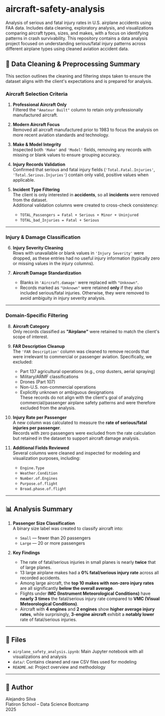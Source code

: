 # aircraft-safety-analysis
Analysis of serious and fatal injury rates in U.S. airplane accidents using FAA data. Includes data cleaning, exploratory analysis, and visualizations comparing aircraft types, sizes, and makes, with a focus on identifying patterns in crash survivability.
This repository contains a data analysis project focused on understanding serious/fatal injury patterns across different airplane types using cleaned aviation accident data.

## 🧹 Data Cleaning & Preprocessing Summary

This section outlines the cleaning and filtering steps taken to ensure the dataset aligns with the client's expectations and is prepared for analysis.

### Aircraft Selection Criteria

1. **Professional Aircraft Only**  
   Filtered the `"Amateur Built"` column to retain only professionally manufactured aircraft.

2. **Modern Aircraft Focus**  
   Removed all aircraft manufactured prior to 1983 to focus the analysis on more recent aviation standards and technology.

3. **Make & Model Integrity**  
   Inspected both `'Make'` and `'Model'` fields, removing any records with missing or blank values to ensure grouping accuracy.

4. **Injury Records Validation**  
   Confirmed that serious and fatal injury fields (`'Total.Fatal.Injuries'`, `'Total.Serious.Injuries'`) contain only valid, positive values when applicable.

5. **Incident Type Filtering**  
   The client is only interested in **accidents**, so all **incidents** were removed from the dataset.  
   Additional validation columns were created to cross-check consistency:
   - `TOTAL_Passengers = Fatal + Serious + Minor + Uninjured`
   - `TOTAL_bad_Injuries = Fatal + Serious`

---

### Injury & Damage Classification

6. **Injury Severity Cleaning**  
   Rows with unavailable or blank values in `'Injury Severity'` were dropped, as these entries had no useful injury information (typically zero or missing values in the injury columns).

7. **Aircraft Damage Standardization**  
   - Blanks in `'Aircraft.damage'` were replaced with `"Unknown"`.  
   - Records marked as `"Unknown"` were retained **only** if they also included serious/fatal injuries. Otherwise, they were removed to avoid ambiguity in injury severity analysis.

---

### Domain-Specific Filtering

8. **Aircraft Category**  
   Only records classified as **"Airplane"** were retained to match the client's scope of interest.

9. **FAR Description Cleanup**  
   The `'FAR Description'` column was cleaned to remove records that were irrelevant to commercial or passenger aviation. Specifically, we excluded:
   - Part 137 agricultural operations (e.g., crop dusters, aerial spraying)
   - Military/ARMF classifications
   - Drones (Part 107)
   - Non-U.S. non-commercial operations
   - Explicitly unknown or ambiguous designations  
   These records do not align with the client's goal of analyzing commercial/passenger airplane safety patterns and were therefore excluded from the analysis.

10. **Injury Rate per Passenger**  
    A new column was calculated to measure the **rate of serious/fatal injuries per passenger**.  
    Records with zero passengers were excluded from the rate calculation but retained in the dataset to support aircraft damage analysis.

11. **Additional Fields Reviewed**  
    Several columns were cleaned and inspected for modeling and visualization purposes, including:
    - `Engine.Type`
    - `Weather.Condition`
    - `Number.of.Engines`
    - `Purpose.of.flight`
    - `Broad.phase.of.flight`

---

## 📊 Analysis Summary

1. **Passenger Size Classification**  
   A binary size label was created to classify aircraft into:
   - `Small` — fewer than 20 passengers
   - `Large` — 20 or more passengers

2. **Key Findings**
   - The rate of fatal/serious injuries in small planes is nearly **twice** that of large planes.
   - 13 large airplane makes had a **0% fatal/serious injury rate** across all recorded accidents.
   - Among large aircraft, the **top 10 makes with non-zero injury rates** are all significantly **below the overall average**.
   - Flights under **IMC (Instrument Meteorological Conditions)** have **nearly 3 times** the fatal/serious injury rate compared to **VMC (Visual Meteorological Conditions)**.
   - Aircraft with **4 engines** and **2 engines** show **higher average injury rates**, while surprisingly, **3-engine aircraft** exhibit a **notably lower** rate of fatal/serious injuries.

---

## 📁 Files

- `airplane_safety_analysis.ipynb`: Main Jupyter notebook with all visualizations and analysis
- `data/`: Contains cleaned and raw CSV files used for modeling
- `README.md`: Project overview and methodology

---

## 👤 Author

Alejandro Silva  
Flatiron School – Data Science Bootcamp  
2025
